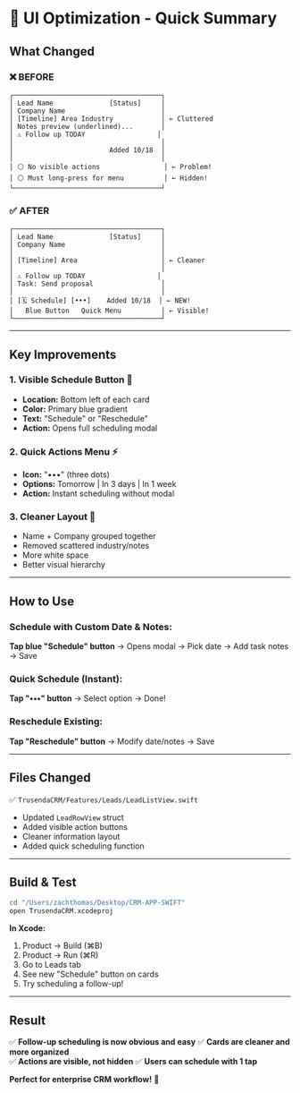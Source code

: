 # 🎨 UI Optimization - Quick Summary

## What Changed

### ❌ BEFORE
```
┌─────────────────────────────────────┐
│ Lead Name              [Status]     │
│ Company Name                        │
│ [Timeline] Area Industry            │ ← Cluttered
│ Notes preview (underlined)...       │
│ ⚠️ Follow up TODAY                  │
│                                     │
│                        Added 10/18  │
│                                     │
│ ⚪ No visible actions                │ ← Problem!
│ ⚪ Must long-press for menu          │ ← Hidden!
└─────────────────────────────────────┘
```

### ✅ AFTER
```
┌─────────────────────────────────────┐
│ Lead Name              [Status]     │
│ Company Name                        │
│                                     │
│ [Timeline] Area                     │ ← Cleaner
│                                     │
│ ⚠️ Follow up TODAY                  │
│ Task: Send proposal                 │
│                                     │
│ [🗓️ Schedule] [•••]    Added 10/18  │ ← NEW!
│   Blue Button   Quick Menu          │ ← Visible!
└─────────────────────────────────────┘
```

---

## Key Improvements

### 1. **Visible Schedule Button** 🎯
- **Location:** Bottom left of each card
- **Color:** Primary blue gradient
- **Text:** "Schedule" or "Reschedule"
- **Action:** Opens full scheduling modal

### 2. **Quick Actions Menu** ⚡️
- **Icon:** "•••" (three dots)
- **Options:** Tomorrow | In 3 days | In 1 week
- **Action:** Instant scheduling without modal

### 3. **Cleaner Layout** 🧹
- Name + Company grouped together
- Removed scattered industry/notes
- More white space
- Better visual hierarchy

---

## How to Use

### Schedule with Custom Date & Notes:
**Tap blue "Schedule" button**
→ Opens modal
→ Pick date
→ Add task notes
→ Save

### Quick Schedule (Instant):
**Tap "•••" button**
→ Select option
→ Done!

### Reschedule Existing:
**Tap "Reschedule" button**
→ Modify date/notes
→ Save

---

## Files Changed

✅ `TrusendaCRM/Features/Leads/LeadListView.swift`
- Updated `LeadRowView` struct
- Added visible action buttons
- Cleaner information layout
- Added quick scheduling function

---

## Build & Test

```bash
cd "/Users/zachthomas/Desktop/CRM-APP-SWIFT"
open TrusendaCRM.xcodeproj
```

**In Xcode:**
1. Product → Build (⌘B)
2. Product → Run (⌘R)
3. Go to Leads tab
4. See new "Schedule" button on cards
5. Try scheduling a follow-up!

---

## Result

✅ **Follow-up scheduling is now obvious and easy**
✅ **Cards are cleaner and more organized**  
✅ **Actions are visible, not hidden**
✅ **Users can schedule with 1 tap**

**Perfect for enterprise CRM workflow!** 🚀


